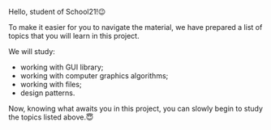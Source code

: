 Hello, student of School21!😉

To make it easier for you to navigate the material, we have prepared a list of topics that you will learn in this project. 

We will study: 
- working with GUI library;
- working with computer graphics algorithms;
- working with files;
- design patterns.

Now, knowing what awaits you in this project, you can slowly begin to study the topics listed above.😇